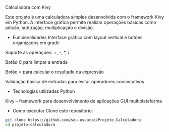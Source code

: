 Calculadora com Kivy

Este projeto é uma calculadora simples desenvolvida com o framework Kivy em Python. A interface gráfica permite realizar operações básicas como adição, subtração, multiplicação e divisão.

- Funcionalidades
Interface gráfica com layout vertical e botões organizados em grade

Suporte às operações: +, -, *, /

Botão C para limpar a entrada

Botão = para calcular o resultado da expressão

Validação básica de entradas para evitar operadores consecutivos

- Tecnologias utilizadas
Python

Kivy – framework para desenvolvimento de aplicações GUI multiplataforma

- Como executar
Clone este repositório:

```bash
git clone https://github.com/seu-usuario/Projeto_Calculadora
cd projeto-calculadora

